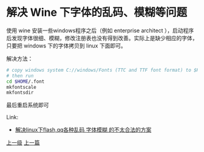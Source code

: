 # 解决 Wine 下字体的乱码、模糊等问题

使用 wine 安装一些windows程序之后（例如 enterprise architect ），启动程序后发现字体很细、模糊，修改注册表也没有得到改善。实际上是缺少相应的字体，只要把 windows 下的字体拷贝到 linux 下面即可。

解决方法：
```sh
# copy windows system C://windows/Fonts (TTC and TTF font format) to $HOME/.font
# then run
cd $HOME/.font
mkfontscale
mkfontsdir
```

最后重启系统即可


Link:
* [解决linux下flash,qq各种乱码 字体模糊 的不太合法的方案](https://blog.csdn.net/xcwenn/article/details/20701411)

[上一级](base.md)
[上一篇](su_diff_su-.md)
